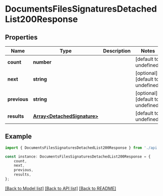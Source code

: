 # DocumentsFilesSignaturesDetachedList200Response


## Properties

Name | Type | Description | Notes
------------ | ------------- | ------------- | -------------
**count** | **number** |  | [default to undefined]
**next** | **string** |  | [optional] [default to undefined]
**previous** | **string** |  | [optional] [default to undefined]
**results** | [**Array&lt;DetachedSignature&gt;**](DetachedSignature.md) |  | [default to undefined]

## Example

```typescript
import { DocumentsFilesSignaturesDetachedList200Response } from './api';

const instance: DocumentsFilesSignaturesDetachedList200Response = {
    count,
    next,
    previous,
    results,
};
```

[[Back to Model list]](../README.md#documentation-for-models) [[Back to API list]](../README.md#documentation-for-api-endpoints) [[Back to README]](../README.md)
